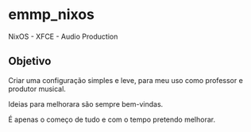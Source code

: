 # emmp_nixos
NixOS - XFCE - Audio Production

## Objetivo
Criar uma configuração simples e leve, para meu uso como professor e produtor musical.

Ideias para melhorara são sempre bem-vindas.

É apenas o começo de tudo e com o tempo pretendo melhorar.
